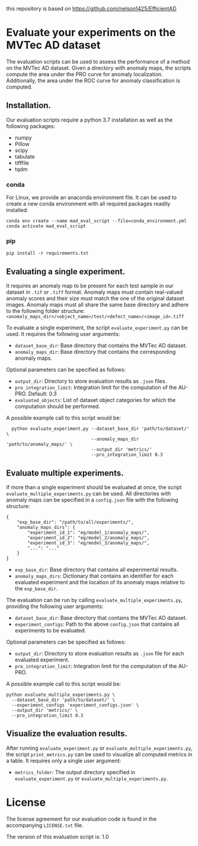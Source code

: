 
this repository is based on https://github.com/nelson1425/EfficientAD

# Evaluate your experiments on the MVTec AD dataset

The evaluation scripts can be used to assess the performance of a method on the
MVTec AD dataset. Given a directory with anomaly maps, the scripts compute
the area under the PRO curve for anomaly localization. Additionally, the area
under the ROC curve for anomaly classification is computed.

## Installation.
Our evaluation scripts require a python 3.7 installation as well as the
following packages:
- numpy
- Pillow
- scipy
- tabulate
- tifffile
- tqdm

### conda

For Linux, we provide an anaconda environment file. It can be used
to create a new conda environment with all required packages readily installed:

```
conda env create --name mad_eval_script --file=conda_environment.yml
conda activate mad_eval_script
```

### pip

```
pip install -r requirements.txt
```

## Evaluating a single experiment.
It requires an anomaly map to be present for each test sample in our dataset in
`.tif` or `.tiff` format. Anomaly maps must contain real-valued anomaly scores
and their size must match the one of the original dataset images. Anomaly maps
must all share the same base directory and adhere to the following folder
structure:
`<anomaly_maps_dir>/<object_name>/test/<defect_name>/<image_id>.tiff`

To evaluate a single experiment, the script `evaluate_experiment.py` can be
used. It requires the following user arguments:

- `dataset_base_dir`: Base directory that contains the MVTec AD dataset.
- `anomaly_maps_dir`: Base directory that contains the corresponding anomaly
  maps.

Optional parameters can be specified as follows:

- `output_dir`: Directory to store evaluation results as `.json` files.
- `pro_integration_limit`: Integration limit for the computation of the AU-PRO.
  Default: 0.3
- `evaluated_objects`: List of dataset object categories for which the
  computation should be performed.

A possible example call to this script would be:
```
  python evaluate_experiment.py --dataset_base_dir 'path/to/dataset/' \
                                --anomaly_maps_dir 'path/to/anomaly_maps/' \
                                --output_dir 'metrics/'
                                --pro_integration_limit 0.3
```

## Evaluate multiple experiments.
If more than a single experiment should be evaluated at once, the script
`evaluate_multiple_experiments.py` can be used. All directories with anomaly
maps can be specified in a `config.json` file with the following structure:
```
{
    "exp_base_dir": "/path/to/all/experiments/",
    "anomaly_maps_dirs": {
        "experiment_id_1": "eg/model_1/anomaly_maps/",
        "experiment_id_2": "eg/model_2/anomaly_maps/",
        "experiment_id_3": "eg/model_3/anomaly_maps/",
        "...": "..."
    }
}
```
- `exp_base_dir`: Base directory that contains all experimental results.
- `anomaly_maps_dirs`: Dictionary that contains an identifier for each evaluated
  experiment and the location of its anomaly maps relative to the
  `exp_base_dir`.

The evaluation can be run by calling `evaluate_multiple_experiments.py`,
providing the following user arguments:

- `dataset_base_dir`: Base directory that contains the MVTec AD dataset.
- `experiment_configs`: Path to the above `config.json` that contains all
  experiments to be evaluated.

Optional parameters can be specified as follows:

- `output_dir`: Directory to store evaluation results as `.json` file for each
  evaluated experiment.
- `pro_integration_limit`: Integration limit for the computation of the AU-PRO.

A possible example call to this script would be:
```
python evaluate_multiple_experiments.py \
  --dataset_base_dir 'path/to/dataset/' \
  --experiment_configs 'experiment_configs.json' \
  --output_dir 'metrics/' \
  --pro_integration_limit 0.3
```

## Visualize the evaluation results.
After running `evaluate_experiment.py` or `evaluate_multiple_experiments.py`,
the script `print_metrics.py` can be used to visualize all computed metrics in a
table. It requires only a single user argument:

- `metrics_folder`: The output directory specified in
  `evaluate_experiment.py` or `evaluate_multiple_experiments.py`.

# License
The license agreement for our evaluation code is found in the accompanying
`LICENSE.txt` file.

The version of this evaluation script is: 1.0
